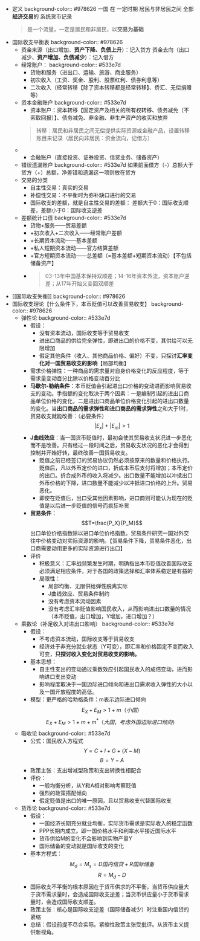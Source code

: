 - 定义
  background-color:: #978626
  一国 在 一定时期 居民与非居民之间 全部**经济交易**的 系统货币记录
  > 是一个流量，一定是居民和非居民，以**交易为基础**
- 国际收支平衡表
  background-color:: #978626
	- 资金来源（出口增加、**资产下降、负债上升**）：记入贷方
	  资金去向（出口减少、**资产增加、负债减少**）：记入借方
	- 经常账户：
	  background-color:: #533e7d
	  * 货物和服务（进出口、运输、旅游、商业服务）
	  * 初次收入（工资、奖金、股利、股票红利、债券利息等）
	  * 二次收入（经常转移【除了资本转移都是经常转移】、侨汇、无偿捐赠等）
	- 资本金融账户
	  background-color:: #533e7d
	  * 资本账户：资本转移【固定资产及相关的所有权转移、债务减免（不索取回报）】、债务减免、非金融、非生产资产的收买和放弃
	  > 转移：居民和非居民之间无偿提供实际资源或金融产品，设置转移账目来记录（居民向非居民：资金流向，记借方）
	- * 金融账户（直接投资、证券投资、信贷业务、储备资产）
	- 错误遗漏账户
	  background-color:: #533e7d
	  如果前面借方（-）总额大于贷方（+）总额，净差错和遗漏这一项则放在贷方
	- 交易的分类
		- 自主性交易：真实的交易
		- 补偿性交易：不平衡时为弥补缺口进行的交易
		- 国际收支的差额，就是自主性交易的差额：
		  差额大于0：国际收支顺差，差额小于0：国际收支逆差
	- 差额统计口径
	  background-color:: #533e7d
		- 货物+服务——贸易差额
		- +初次收入+二次收入——经常账户差额
		- +长期资本流动——基本差额
		- +私人短期资本流动——官方结算差额
		- +官方短期资本流动——总差额（=基本差额+短期资本流动）【不包括储备资产】
		- > 03-13年中国基本保持双顺差；14-16年资本外流，资本账户逆差；从17年开始又变回双顺差
- [[国际收支失衡]]
  background-color:: #978626
- 国际收支理论【什么条件下，本币贬值可以改善贸易收支】
  background-color:: #978626
	- 弹性论
	  background-color:: #533e7d
		- 假设：
		  * 没有资本流动，国际收支等于贸易收支
		  * 进出口商品的供给完全弹性，即进出口的价格不变，其供给可以无限增加
		  * 假定其他条件（收入、其他商品价格、偏好）不变，只探讨**汇率变化对一国贸易收支的影响**【局部均衡】
		- 需求价格弹性：一种商品的需求量对自身价格变化的反应程度，等于需求量变动百分比除以价格变动百分比
		- **马歇尔-勒纳条件**：本币贬值会引起进出口价格的变动进而影响贸易收支的变动。手指额的变化取决于两个因素：一是编制引起的进出口商品单位价格的变化，二是进出口商品单位价格变化引起的进出口数量的变化。当**出口商品的需求弹性和进口商品的需求弹性**之和大于1时，贸易收支就能改善：（必要条件）
		  $$|E_x|+|E_m|>1$$
		- **J曲线效应**：当一国货币贬值时，最初会使其贸易收支状况进一步恶化而不是改善。只有经过一段时间之后，贸易收支状况的恶化才会得到控制并开始好转，最终改善一国贸易收支。
		  * 贬值之前已经签订的贸易协议仍然必须按原来的数量和价格执行。贬值后，凡以外币定价的进口，折成本币后支付将增加；本币定价的出口。折合成外币的收入将减少。出口数量不能增加以冲抵出口外币价格的下降，进口数量不能减少以冲抵进口价格的上升。贸易恶化。
		  * 即使在贬值后，出口受其他因素影响，进口商则可能认为现在的贬值是以后进一步贬值的信号而疯狂补货
		- **贸易条件**：$$T=\frac{P_X}{P_M}$$出口单位价格指数除以进口单位价格指数。贸易条件研究一国对外交往中价格变动对实际资源的影响。【贸易条件下降，贸易条件恶化，出口商需要动用更多的实际资源进行出口】
		- 评价
			- 积极意义：汇率战频繁发生时期，明确指出本币贬值改善国际收支必须满足相应条件，对于各国的政策选择和汇率体系稳定是有益的
			- 局限性：
			  * 局部均衡、无限供给弹性脱离实际
			  * J曲线效应、贸易条件制约
			  * 没有考虑资本流动因素
			  * 没有考虑汇率贬值影响国民收入，从而影响进出口数量的情况（本币贬值，出口增加，Y增加，进口增加？）
	- 乘数论（补足收入对进出口影响）
	  background-color:: #533e7d
		- 假设：
		  * 不考虑资本流动，国际收支等于贸易收支
		  * 经济处于非充分就业状态（Y可变），即汇率和价格固定不变而收入可变，**只探讨收入变化对贸易收支的影响。**
		- 基本思想：
		  * 自主性支出的变动通过乘数效应引起国民收入的成倍变动，进而影响进口支出变动
		  * 影响程度取决于一国边际进口倾向和进出口需求收入弹性的大小以及一国开放程度的高低。
		- 模型：更严格的哈勃格条件：m表示边际进口倾向
		  $$E_X+E_M>1+m（小国）$$
		  $$E_X+E_M>1+m+m^*（大国，考虑外国边际进口倾向）$$
	- 吸收论
	  background-color:: #533e7d
		- 公式：国民收入方程式
		  $$Y=C+I+G+(X-M)$$
		  $$B=Y-A$$
		- 政策主张：支出增减型政策和支出转换性相配合
		- 评价：
		  * 一般均衡分析，从Y和A相对影响考察贬值
		  * 强烈的政策搭配倾向
		  * 假定贬值是出口的唯一原因，且以贸易收支代替国际收支
	- 货币论
	  background-color:: #533e7d
		- 假设：
		  * 一国经济长期充分就业均衡，实际货币需求是实际收入的稳定函数
		  * PPP长期内成立。即一国价格水平和利率水平接近国际水平
		  * 货币供给M的变化不会影响到实物产量Y
		  * 国际储备的变动就是国际收支的变化
		- 基本方程式：
		  $$M_d=M_s=D国内信贷+R国际储备$$
		  $$R=M_d-D$$
		- 国际收支不平衡的根本原因在于货币供求的不平衡，当货币供应量大于货币需求量时，会造成国际收支逆差；当货币供应量小于货币需求量时，会造成国际收支顺差。
		- 政策主张：核心是国际收支逆差（国际储备减少）时注重国内信贷的紧缩
		- 总结：假设前提不尽合实际。紧缩性政策主张受批评。从货币主义提供新视角。